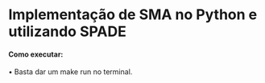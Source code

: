 # Implementação de SMA no Python e utilizando SPADE
 
#### Como executar:
 
   • Basta dar um make run no terminal.


